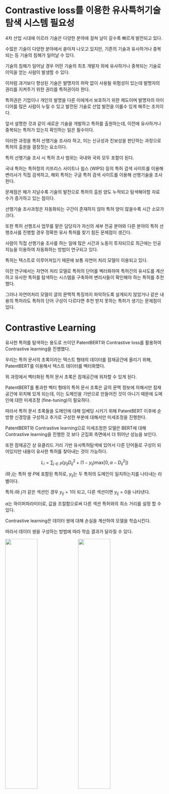 # Contrastive loss를 이용한 유사특허기술 탐색 시스템 필요성

4차 산업 시대에 이르러 기술은 다양한 분야에 걸쳐 날이 갈수록 빠르게 발전되고 있다.

수많은 기술이 다양한 분야에서 쏟아져 나오고 있지만, 기존의 기술과 유사하거나 중복되는 등 기술의 침해가 일어날 수 있다.

기술의 침해가 일어날 경우 어떤 기술의 최초 개발자 외에 유사하거나 중복되는 기술로 이익을 얻는 사람이 발생할 수 있다.

이처럼 과거보다 향상된 기술은 발명자의 허락 없이 사용될 위험성이 있는데 발명자의 권리를 지켜주기 위한 권리를 특허권이라 한다. 

특허권은 기업이나 개인의 발명을 다른 이에게서 보호하기 위한 제도이며 발명자의 아이디어를 많은 사람이 누릴 수 있고 발전된 기술로 산업 발전을 이룰수 있게 해주는 조치이다.

앞서 설명한 것과 같이 새로운 기술을 개발하고 특허를 출원하는데, 이전에 유사하거나 중복되는 특허가 있는지 확인하는 일은 필수이다.

이러한 과정을 특허 선행기술 조사라 하고, 이는 신규성과 진보성을 판단하는 과정으로 특허의 출원을 결정짓는 요소이다. 

특허 선행기술 조사 시 특허 조사 범위는 국내와 국외 모두 포함이 된다. 

국내 특허는 특허청의 키프리스 사이트나 윕스 (WIPS) 등의 특허 검색 사이트를 이용해 변리사가 직접 검색하고, 해외 특허는 구글 특허 검색 사이트를 이용해 선행기술을 조사한다. 

문제점은 해가 지날수록 기술의 발전으로 특허의 출원 양도 누적되고 탐색해야할 자료 수가 증가하고 있는 점이다. 

선행기술 조사과정은 자동화되는 구간이 존재하지 않아 특허 양이 많을수록 시간 소모가 크다. 

또한 특허 선행조사 업무를 맡은 담당자가 자신의 세부 전공 분야와 다른 분야의 특허 선행조사를 진행할 경우 정확한 유사 특허를 찾기 힘든 문제점이 생긴다. 

사람이 직접 선행기술 조사를 하는 일에 많은 시간과 노동이 투자되므로 최근에는 인공지능을 이용하여 자동화하는 방법이 연구되고 있다. 

특허는 텍스트로 이루어져있기 때문에 보통 자연어 처리 모델이 이용되고 있다. 

이전 연구에서는 자연어 처리 모델로 특허의 단어를 벡터화하여 특허간의 유사도를 계산하고 유사한 특허를 탐색하는 시스템을 구축하여 변리사들이 확인해야 하는 특허를 추천했다. 

그러나 자연어처리 모델이 글의 문맥적 특징까지 파악하도록 설계되지 않았거나 같은 내용의 특허라도 특허의 단어 구성이 다르다면 추천 받지 못하는 특허가 생기는 문제점이 있다.

# Contrastive Learning

유사한 특허를 탐색하는 용도로 쓰이던 PatentBERT와 Contrastive loss를 활용하여 Contrastive learning을 진행했다.  

우리는 특허 문서의 초록이라는 텍스트 형태의 데이터를 잠재공간에 올리기 위해, PatentBERT를 이용해서 텍스트 데이터를 벡터화했다.  

위 과정에서 벡터화된 특허 문서 초록은 잠재공간에 위차할 수 있게 된다.

PatentBERT를 통과한 벡터 형태의 특허 문서 초록은 글의 문맥 정보에 의해서만 잠재공간에 위치해 있게 되는데, 이는 도메인을 기반으로 만들어진 것이 아니기 때문에 도메인에 대한 미세조정 (fine-tuning)이 필요하다. 

따라서 특허 문서 초록들을 도메인에 대해 임베딩 시키기 위해 PatentBERT 이후에 순방향 신경망을 구성하고 추가로 구성한 부분에 대해서만 미세조정을 진행한다. 

PatentBERT와 Contrastive learning으로 미세조정한 모델은 BERT에 대해 Contrastive learning을 진행한 것 보다 군집화 측면에서 더 뛰어난 성능을 보인다. 

또한 잠재공간 상 유클리드 거리 기반 유사특허탐색에 있어서 다른 단어들로 구성이 되어있지만 내용이 유사한 특허를 찾아내는 것이 가능하다.

$$L_{i} = \sum_{j \in P}(y_{ij}D_{ij}^{2}+(1-y_{ij})\text{max}[0,\alpha-D_{ij}^{2}])$$

$i$와 $j$는 특허 쌍 $P$에 포함된 특허로, $y_{ij}$는 두 특허의 도메인이 일치하는지를 나타내는 라벨이다. 

특허 $i$와 $j$가 같은 섹션인 경우 $y_{ij}=1$이 되고, 다른 섹션이면 $y_{ij}=0$을 나타낸다. 

$\alpha$는 하이퍼파라미터로, 값을 조절함으로써 다른 섹션 특허와의 최소 거리를 설정 할 수 있다. 

Contrastive learning은 데이터 쌍에 대해 손실을 계산하여 모델을 학습시킨다. 

따라서 데이터 쌍을 구성하는 방법에 따라 학습 결과가 달라질 수 있다.

<img src='https://user-images.githubusercontent.com/56191064/214011050-2b3a7fe1-7a0b-4c89-85a0-2a9425d8864c.png' width="45%" height="45%">
<img src='https://user-images.githubusercontent.com/56191064/214011222-f4867d6b-d149-4b5d-974a-631dbc01d715.png' width="45%" height="45%">
